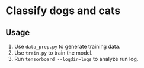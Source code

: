 # Classify dogs and cats

## Usage
1. Use `data_prep.py` to generate training data.
2. Use `train.py` to train the model.
3. Run `tensorboard --logdir=logs` to analyze run log.
